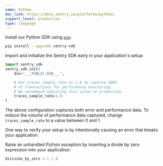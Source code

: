 ```yaml
---
name: Python
doc_link: https://docs.sentry.io/platforms/python/
support_level: production
type: language
---
```


Install our Python SDK using [`pip`](https://pip.pypa.io/en/stable/):

```bash
pip install --upgrade sentry-sdk
```

Import and initialize the Sentry SDK early in your application's setup:

```python
import sentry_sdk
sentry_sdk.init(
    dsn="___PUBLIC_DSN___",

    # Set traces_sample_rate to 1.0 to capture 100%
    # of transactions for performance monitoring.
    # We recommend adjusting this value in production.
    traces_sample_rate=1.0
)
```

The above configuration captures both error and performance data. To reduce the volume of performance data captured, change `traces_sample_rate` to a value between 0 and 1.

One way to verify your setup is by intentionally causing an error that breaks your application.

Raise an unhandled Python exception by inserting a divide by zero expression
into your application:

```py
division_by_zero = 1 / 0
```
